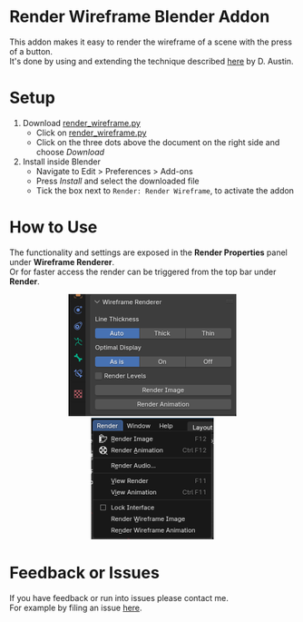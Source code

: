 # Render Wireframe Blender Addon
This addon makes it easy to render the wireframe of a scene with the press of a button.  
It's done by using and extending the technique described [here](https://www.artstation.com/blogs/daustindoodles/GKpw/quick-and-easy-wireframe-renders-in-blender) by D. Austin.

# Setup
1. Download [render_wireframe.py](render_wireframe.py)  
    - Click on [render_wireframe.py](render_wireframe.py)  
    - Click on the three dots above the document on the right side and choose *Download*
2. Install inside Blender  
    - Navigate to Edit > Preferences > Add-ons  
    - Press *Install* and select the downloaded file
    - Tick the box next to `Render: Render Wireframe`, to activate the addon

# How to Use
The functionality and settings are exposed in the **Render Properties** panel under **Wireframe Renderer**.  
Or for faster access the render can be triggered from the top bar under **Render**.  
<p align="center">
  <img src="topbar.png"/>
  <img src="render_properties.png"/>
</p>

# Feedback or Issues
If you have feedback or run into issues please contact me.  
For example by filing an issue [here](https://github.com/JonasWischeropp/blender_wireframe_renderer/issues).
